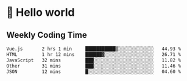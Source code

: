 # 🍻 Hello world

## Weekly Coding Time
<!--START_SECTION:waka-->

```txt
Vue.js       2 hrs 1 min     ███████████▒░░░░░░░░░░░░░   44.93 %
HTML         1 hr 12 mins    ██████▓░░░░░░░░░░░░░░░░░░   26.71 %
JavaScript   32 mins         ███░░░░░░░░░░░░░░░░░░░░░░   11.82 %
Other        31 mins         ███░░░░░░░░░░░░░░░░░░░░░░   11.46 %
JSON         12 mins         █░░░░░░░░░░░░░░░░░░░░░░░░   04.60 %
```

<!--END_SECTION:waka-->
